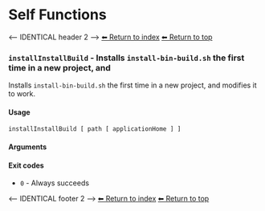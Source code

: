# Self Functions

<-- IDENTICAL header 2 -->
[⬅ Return to index](index.md)
[⬅ Return to top](../index.md)


### `installInstallBuild` - Installs `install-bin-build.sh` the first time in a new project, and

Installs `install-bin-build.sh` the first time in a new project, and modifies it to work.

#### Usage

    installInstallBuild [ path [ applicationHome ] ]
    

#### Arguments



#### Exit codes

- `0` - Always succeeds

<-- IDENTICAL footer 2 -->
[⬅ Return to index](index.md)
[⬅ Return to top](../index.md)
